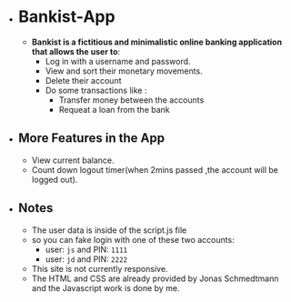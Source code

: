 - # Bankist-App
    - **Bankist is a fictitious and minimalistic online banking application that allows the user to**:
      - Log in with a username and password.
      - View and sort their monetary movements.
      - Delete their account
      - Do some transactions like :
        - Transfer money between the accounts
        - Requeat a loan from the bank 
 -  ## More Features in the App
    - View current balance.
    - Count down logout timer(when 2mins passed ,the account will be logged out).
 - ## Notes
    -  The user data is inside of the script.js file
    - so you can fake login with one of these two accounts:
      - user: `js` and PIN: `1111`
      - user: `jd` and PIN: `2222`
     - This site is not currently responsive.
     - The HTML and CSS are already provided by Jonas Schmedtmann and the Javascript work is done by me.
